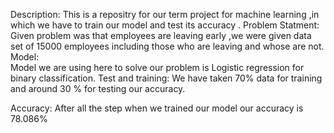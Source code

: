 Description: 
            This is a repositry for our term project for machine learning ,in which we have to train our model and test its 
            accuracy .
Problem Statment:
            Given problem was that employees are leaving early ,we were given data set of 15000 employees including those who are leaving 
            and whose are not.
Model:      
            Model we are using here to solve our problem is Logistic regression for binary classification.
Test and training:
            We have taken 70% data for training and around 30 % for testing our accuracy.
            
 Accuracy:
            After all the step when we trained our model our accuracy is 78.086%
            
